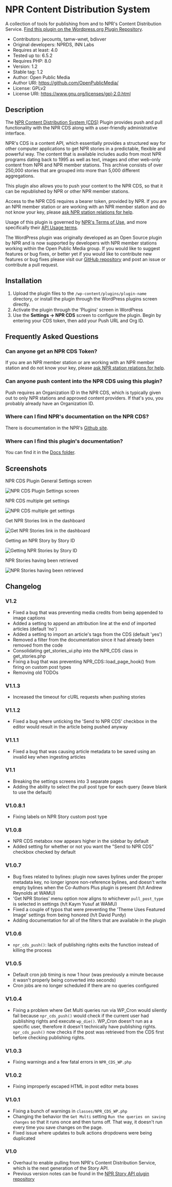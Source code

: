 # NPR Content Distribution System

A collection of tools for publishing from and to NPR's Content Distribution Service. [Find this plugin on the Wordpress.org Plugin Repository](https://wordpress.org/plugins/npr-story-api/).

- Contributors: jwcounts, tamw-wnet, bdivver
- Original developers: NPRDS, INN Labs
- Requires at least: 4.0
- Tested up to: 6.5.2
- Requires PHP: 8.0
- Version: 1.2
- Stable tag: 1.2
- Author: Open Public Media
- Author URI: https://github.com/OpenPublicMedia/
- License: GPLv2
- License URI: https://www.gnu.org/licenses/gpl-2.0.html

## Description

The [NPR Content Distribution System (CDS)](https://npr.github.io/content-distribution-service/) Plugin provides push and pull functionality with the NPR CDS along with a user-friendly administrative interface.

NPR's CDS is a content API, which essentially provides a structured way for other computer applications to get NPR stories in a predictable, flexible and powerful way. The content that is available includes audio from most NPR programs dating back to 1995 as well as text, images and other web-only content from NPR and NPR member stations. This archive consists of over 250,000 stories that are grouped into more than 5,000 different aggregations.

This plugin also allows you to push your content to the NPR CDS, so that it can be republished by NPR or other NPR member stations.

Access to the NPR CDS requires a bearer token, provided by NPR. If you are an NPR member station or are working with an NPR member station and do not know your key, please [ask NPR station relations for help](https://studio.npr.org).

Usage of this plugin is governed by [NPR's Terms of Use](https://www.npr.org/about-npr/179876898/terms-of-use), and more specifically their [API Usage terms](https://www.npr.org/about-npr/179876898/terms-of-use#APIContent).

The WordPress plugin was originally developed as an Open Source plugin by NPR and is now supported by developers with NPR member stations working within the Open Public Media group. If you would like to suggest features or bug fixes, or better yet if you would like to contribute new features or bug fixes please visit our [GitHub repository](https://github.com/OpenPublicMedia/npr-cds-wordpress) and post an issue or contribute a pull request.

## Installation

1. Upload the plugin files to the `/wp-content/plugins/plugin-name` directory, or install the plugin through the WordPress plugins screen directly.
2. Activate the plugin through the 'Plugins' screen in WordPress
3. Use the **Settings -> NPR CDS** screen to configure the plugin. Begin by entering your CDS token, then add your Push URL and Org ID.

## Frequently Asked Questions

### Can anyone get an NPR CDS Token?

If you are an NPR member station or are working with an NPR member station and do not know your key, please [ask NPR station relations for help](https://studio.npr.org).

### Can anyone push content into the NPR CDS using this plugin?

Push requires an Organization ID in the NPR CDS, which is typically given out to only NPR stations and approved content providers. If that's you, you probably already have an Organization ID.

### Where can I find NPR's documentation on the NPR CDS?

There is documentation in the NPR's [Github site](https://npr.github.io/content-distribution-service/).

### Where can I find this plugin's documentation?

You can find it in the [Docs folder](docs).

## Screenshots

NPR CDS Plugin General Settings screen

![NPR CDS Plugin Settings screen](docs/assets/img/settings-general.png.webp)

NPR CDS multiple get settings

![NPR CDS multiple get settings](docs/assets/img/settings-multi-get.png.webp)

Get NPR Stories link in the dashboard

![Get NPR Stories link in the dashboard](docs/assets/img/get-npr-stories-dash.png.webp)

Getting an NPR Story by Story ID

![Getting NPR Stories by Story ID](docs/assets/img/get-npr-stories-link.png.webp)

NPR Stories having been retrieved

![NPR Stories having been retrieved](docs/assets/img/npr-stories.png.webp)


## Changelog
<!-- copy from readme.txt to here -->
### V1.2
* Fixed a bug that was preventing media credits from being appended to image captions
* Added a setting to append an attribution line at the end of imported articles (default 'no')
* Added a setting to import an article's tags from the CDS (default 'yes')
* Removed a filter from the documentation since it had already been removed from the code
* Consolidating get_stories_ui.php into the NPR_CDS class in get_stories.php
* Fixing a bug that was preventing NPR_CDS::load_page_hook() from firing on custom post types
* Removing old TODOs

### V1.1.3
* Increased the timeout for cURL requests when pushing stories 

### V1.1.2
* Fixed a bug where unticking the 'Send to NPR CDS' checkbox in the editor would result in the article being pushed anyway

### V1.1.1
* Fixed a bug that was causing article metadata to be saved using an invalid key when ingesting articles

### V1.1
* Breaking the settings screens into 3 separate pages
* Adding the ability to select the pull post type for each query (leave blank to use the default)

### V1.0.8.1
* Fixing labels on NPR Story custom post type

### V1.0.8
* NPR CDS metabox now appears higher in the sidebar by default
* Added setting for whether or not you want the "Send to NPR CDS" checkbox checked by default

### V1.0.7
* Bug fixes related to bylines: plugin now saves bylines under the proper metadata key, no longer ignore non-reference bylines, and doesn't write empty bylines when the Co-Authors Plus plugin is present (h/t Andrew Reynolds at WAMU)
* 'Get NPR Stories' menu option now aligns to whichever `pull_post_type` is selected in settings (h/t Kaym Yusuf at WAMU)
* Fixed a couple of typos that were preventing the 'Theme Uses Featured Image' settings from being honored (h/t David Purdy)
* Adding documentation for all of the filters that are available in the plugin

### V1.0.6
* `npr_cds_push()`: lack of publishing rights exits the function instead of killing the process

### V1.0.5
* Default cron job timing is now 1 hour (was previously a minute because it wasn't properly being converted into seconds)
* Cron jobs are no longer scheduled if there are no queries configured

### V1.0.4
* Fixing a problem where Get Multi queries run via WP_Cron would silently fail because `npr_cds_push()` would check if the current user had publishing rights and execute `wp_die()`. WP_Cron doesn't run as a specific user, therefore it doesn't technically have publishing rights. `npr_cds_push()` 
  now checks if the post was retrieved from the CDS first before checking publishing rights. 

### V1.0.3
* Fixing warnings and a few fatal errors in `NPR_CDS_WP.php`

### V1.0.2
* Fixing improperly escaped HTML in post editor meta boxes

### V1.0.1
* Fixing a bunch of warnings in `classes/NPR_CDS_WP.php`
* Changing the behavior the `Get Multi` setting `Run the queries on saving changes` so that it runs once and then turns off. That way, it doesn't run every time you save changes on the page.
* Fixed issue where updates to bulk actions dropdowns were being duplicated

### V1.0
* Overhaul to enable pulling from NPR's Content Distribution Service, which is the next generation of the Story API.
* Previous version notes can be found in the [NPR Story API plugin repository](https://github.com/OpenPublicMedia/nprapi-wordpress)